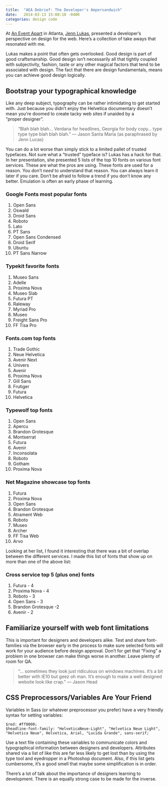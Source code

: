 ```yaml
---
title:  "AEA Debrief: The Developer's Ampersandwich"
date:   2014-03-13 15:08:10 -0400
categories: design code
---
```


At <a href="http://aneventapart.com/event/atlanta-2014">An Event Apart</a> in Atlanta, <a href="http://jennlukas.com">Jenn Lukas</a>, presented a developer’s perspective on design for the web. Here’s a collection of take aways that resonated with&nbsp;me.

Lukas makes a point that often gets overlooked. Good design is part of good craftsmanship. Good design isn’t necessarily all that tightly coupled with subjectivity, fashion, taste or any other magical factors that tend to be associated with design. The fact that there are design fundamentals, means you can achieve good design&nbsp;logically.

## Bootstrap your typographical&nbsp;knowledge

Like any deep subject, typography can be rather intimidating to get started with. Just because you didn’t enjoy the Helvetica documentary doesn’t mean you’re doomed to create tacky web sites if unaided by a “proper&nbsp;designer”.

<blockquote>
  <p>“Blah blah blah… Verdana for headlines, Georgia for body copy… type type type blah blah blah.”
  — Jason Santa Maria (as paraphrased by Jenn&nbsp;Lucas)</p>
</blockquote>

<p>You can do a lot worse than simply stick to a limited pallet of trusted typefaces. Not sure what a “trusted” typeface is? Lukas has a hack for that. In her presentation, she presented 5 lists of the top 10 fonts on various font services. These are what the pros are using. These fonts are used for a reason. You don’t <em>need</em> to understand that reason. You can always learn it later if you care. Don’t be afraid to follow a trend if you don’t know any better. Emulation is often an early phase of&nbsp;learning.</p>

<h3>Google Fonts most popular&nbsp;fonts</h3>

<ol>
<li>Open&nbsp;Sans </li>
<li>Oswald</li>
<li>Droid&nbsp;Sans </li>
<li>Roboto</li>
<li>Lato</li>
<li><span class="caps">PT</span>&nbsp;Sans</li>
<li>Open Sans&nbsp;Condensed </li>
<li>Droid&nbsp;Serif</li>
<li>Ubuntu</li>
<li><span class="caps">PT</span> Sans&nbsp;Narrow</li>
</ol>

<h3>Typekit favorite&nbsp;fonts</h3>

<ol>
<li>Museo&nbsp;Sans</li>
<li>Adelle</li>
<li>Proxima&nbsp;Nova</li>
<li>Museo&nbsp;Slab</li>
<li>Futura <span class="caps">PT</span></li>
<li>Raleway</li>
<li>Myriad&nbsp;Pro</li>
<li>Museo</li>
<li>Freight Sans&nbsp;Pro </li>
<li><span class="caps">FF</span> Tisa&nbsp;Pro</li>
</ol>

<h3>Fonts.com top&nbsp;fonts</h3>

<ol>
<li>Trade&nbsp;Gothic</li>
<li>Neue&nbsp;Helvetica </li>
<li>Avenir&nbsp;Next</li>
<li>Univers</li>
<li>Avenir</li>
<li>Proxima&nbsp;Nova </li>
<li>Gill&nbsp;Sans</li>
<li>Frutiger</li>
<li>Futura</li>
<li>Helvetica</li>
</ol>

### Typewolf top&nbsp;fonts

<ol>
<li>Open&nbsp;Sans</li>
<li>Apercu</li>
<li>Brandon&nbsp;Grotesque </li>
<li>Montserrat</li>
<li>Futura</li>
<li>Avenir</li>
<li>Inconsolata</li>
<li>Roboto</li>
<li>Gotham</li>
<li>Proxima&nbsp;Nova</li>
</ol>

###  Net Magazine showcase top&nbsp;fonts

<ol>
<li>Futura</li>
<li>Proxima&nbsp;Nova</li>
<li>Open&nbsp;Sans</li>
<li>Brandon&nbsp;Grotesque </li>
<li>Atrament&nbsp;Web</li>
<li>Roboto</li>
<li>Museo</li>
<li>Archer</li>
<li><span class="caps">FF</span> Tisa&nbsp;Web</li>
<li>Arvo</li>
</ol>

Looking at her list, I found it interesting that there was a bit of overlap between the different services. I made this list of fonts that show up on more than one of the above&nbsp;list:

### Cross service top 5 (plus one)&nbsp;fonts

1. Futura -&nbsp;4
2. Proxima Nova -&nbsp;4
3. Roboto -&nbsp;3
4. Open Sans -&nbsp;3
5. Brandon Grotesque&nbsp;-2
6. Avenir -&nbsp;2


## Familiarize yourself with web font&nbsp;limitations

This is important for designers and developers alike. Test and share font-families via the browser early in the process to make sure selected fonts will work for your audience before design approval. Don’t for get that “Fixing” a problem in one browser can make things worse in another. Leave plenty of room for <span class="caps">QA</span>.


>“… sometimes they look just ridiculous on windows machines. It’s a bit better with <span class="caps">IE10</span> but geez oh man. It’s enough to make a well designed website look like crap.” 
  — Jason&nbsp;Head

## <span class="caps">CSS</span> Preprocessors/Variables Are Your&nbsp;Friend

Variables in Sass (or whatever preprocessor you prefer) have a very friendly syntax for setting&nbsp;variables:

```
$red: #ff0000;
$headline-font-family: "HelveticaNeue-Light", "Helvetica Neue Light", "Helvetica Neue", Helvetica, Arial, "Lucida Grande", sans-serif;
```

Use a text file containing these variables to communicate colors and typographical information between designers and developers. Attributes shared via a list of like this are far less likely to get lost than by using the type tool and eyedropper in a Photoshop document. Also, if this list gets cumbersome, it’s a good smell that maybe some simplification is in&nbsp;order.

There’s a lot of talk about the importance of designers learning to development. There is an equally strong case to be made for the&nbsp;inverse.
